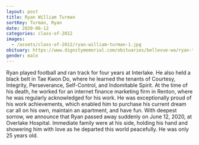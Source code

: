 ```yaml
---
layout: post
title: Ryan William Turman
sortKey: Turman, Ryan
date: 2020-06-12
categories: class-of-2012
images:
  - /assets/class-of-2012/ryan-william-turman-1.jpg
obituary: https://www.dignitymemorial.com/obituaries/bellevue-wa/ryan-turman-9218923
gender: male
---
```

Ryan played football and ran track for four years at Interlake. He also held a black belt in Tae Kwon Do, where he learned the tenants of Courtesy, Integrity, Perseverance, Self-Control, and Indomitable Spirit. At the time of his death, he worked for an internet finance marketing firm in Renton, where he was regularly acknowledged for his work. He was exceptionally proud of his work achievements, which enabled him to purchase his current dream car all on his own, maintain an apartment, and have fun. With deepest sorrow, we announce that Ryan passed away suddenly on June 12, 2020, at Overlake Hospital. Immediate family were at his side, holding his hand and showering him with love as he departed this world peacefully. He was only 25 years old.

